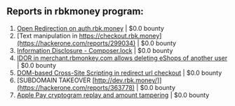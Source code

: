 ## Reports in rbkmoney program:
1. [Open Redirection on auth.rbk.money](https://hackerone.com/reports/295865) | $0.0 bounty
2. [Text manipulation in https://checkout.rbk.money](https://hackerone.com/reports/299034) | $0.0 bounty
3. [Information Disclosure - Composer.lock](https://hackerone.com/reports/294568) | $0.0 bounty
4. [IDOR in merchant.rbmonkey.com allows deleting eShops of another user](https://hackerone.com/reports/281296) | $0.0 bounty
5. [DOM-based Cross-Site Scripting in redirect url checkout](https://hackerone.com/reports/299924) | $0.0 bounty
6. [SUBDOMAIN TAKEOVER [http://dev.rbk.money/]](https://hackerone.com/reports/363778) | $0.0 bounty
7. [Apple Pay cryptogram replay and amount tampering](https://hackerone.com/reports/996540) | $0.0 bounty